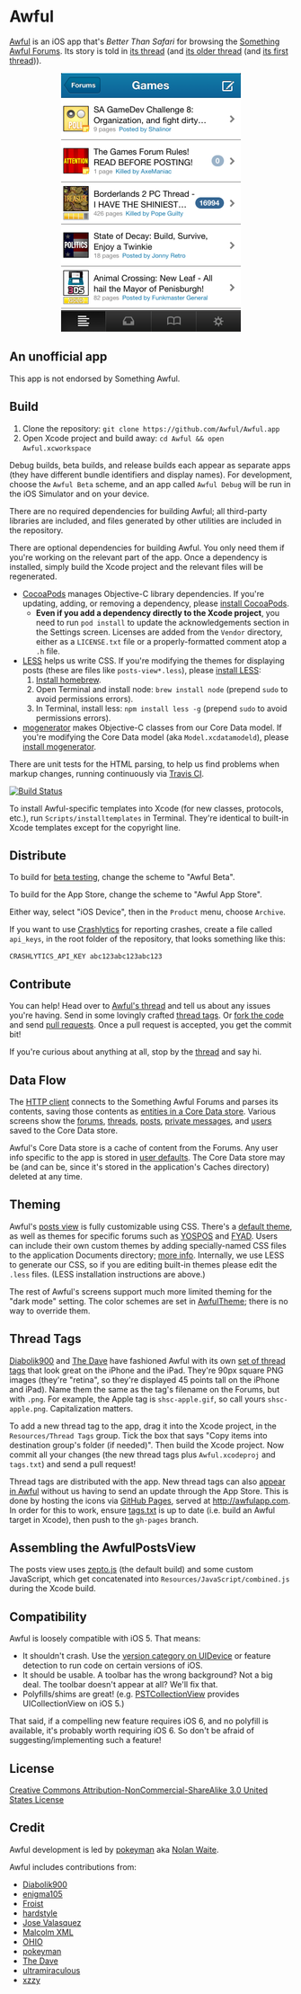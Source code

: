 Awful
=====

[Awful][App Store] is an iOS app that's *Better Than Safari* for browsing the [Something Awful Forums][forums]. Its story is told in [its thread][current thread] (and [its older thread][second thread] (and [its first thread][first thread])).

<p align="center">
  <img src="screenshot.png" width="320" height="460" alt="Screenshot of Awful as it appears on a pre-5 iPhone">
</p>

[App Store]: https://itunes.apple.com/app/awful-unofficial-something/id567936609
[forums]: http://forums.somethingawful.com
[current thread]: http://forums.somethingawful.com/showthread.php?threadid=3510131
[second thread]: http://forums.somethingawful.com/showthread.php?threadid=3381510
[first thread]: http://forums.somethingawful.com/showthread.php?threadid=3483760

An unofficial app
-----------------

This app is not endorsed by Something Awful.

Build
-----

1. Clone the repository: `git clone https://github.com/Awful/Awful.app`
2. Open Xcode project and build away: `cd Awful && open Awful.xcworkspace`

Debug builds, beta builds, and release builds each appear as separate apps (they have different bundle identifiers and display names). For development, choose the `Awful Beta` scheme, and an app called `Awful Debug` will be run in the iOS Simulator and on your device.

There are no required dependencies for building Awful; all third-party libraries are included, and files generated by other utilities are included in the repository.

There are optional dependencies for building Awful. You only need them if you're working on the relevant part of the app. Once a dependency is installed, simply build the Xcode project and the relevant files will be regenerated.

* [CocoaPods][] manages Objective-C library dependencies. If you're updating, adding, or removing a dependency, please [install CocoaPods][CocoaPods].
    * **Even if you add a dependency directly to the Xcode project**, you need to run `pod install` to update the acknowledgements section in the Settings screen. Licenses are added from the `Vendor` directory, either as a `LICENSE.txt` file or a properly-formatted comment atop a `.h` file.
* [LESS][] helps us write CSS. If you're modifying the themes for displaying posts (these are files like `posts-view*.less`), please [install LESS][LESS]:
    1. [Install homebrew](http://mxcl.github.com/homebrew/).
    2. Open Terminal and install node: `brew install node` (prepend `sudo` to avoid permissions errors).
    3. In Terminal, install less: `npm install less -g` (prepend `sudo` to avoid permissions errors).
* [mogenerator][] makes Objective-C classes from our Core Data model. If you're modifying the Core Data model (aka `Model.xcdatamodeld`), please [install mogenerator][mogenerator].

There are unit tests for the HTML parsing, to help us find problems when markup changes, running continuously via [Travis CI][].

[![Build Status](https://travis-ci.org/Awful/Awful.app.png)](https://travis-ci.org/Awful/Awful.app)

To install Awful-specific templates into Xcode (for new classes, protocols, etc.), run `Scripts/installtemplates` in Terminal. They're identical to built-in Xcode templates except for the copyright line.

[CocoaPods]: http://cocoapods.org/
[LESS]: http://lesscss.org/#usage
[mogenerator]: http://rentzsch.github.com/mogenerator/
[Travis CI]: https://travis-ci.org/Awful/Awful.app

Distribute
----------

To build for [beta testing][TestFlight], change the scheme to "Awful Beta".

To build for the App Store, change the scheme to "Awful App Store".

Either way, select "iOS Device", then in the `Product` menu, choose `Archive`.

If you want to use [Crashlytics][] for reporting crashes, create a file called `api_keys`, in the root folder of the repository, that looks something like this:

```
CRASHLYTICS_API_KEY abc123abc123abc123
```

[Crashlytics]: https://www.crashlytics.com/
[TestFlight]: http://testflightapp.com/

Contribute
----------

You can help! Head over to [Awful's thread][current thread] and tell us about any issues you're having. Send in some lovingly crafted [thread tags][]. Or [fork the code][fork] and send [pull requests][]. Once a pull request is accepted, you get the commit bit!

If you're curious about anything at all, stop by the [thread][current thread] and say hi.

[thread tags]: https://github.com/Awful/Awful.app/blob/master/Resources/Thread%20Tags/README.md#thread-tags
[fork]: https://github.com/Awful/Awful.app/fork_select
[pull requests]: https://github.com/Awful/Awful.app/pulls

Data Flow
---------

The [HTTP client][] connects to the Something Awful Forums and parses its contents, saving those contents as [entities in a Core Data store][entities]. Various screens show the [forums][], [threads][], [posts][], [private messages][], and [users][] saved to the Core Data store.

Awful's Core Data store is a cache of content from the Forums. Any user info specific to the app is stored in [user defaults][]. The Core Data store may be (and can be, since it's stored in the application's Caches directory) deleted at any time.

[HTTP client]: Source/Networking/AwfulHTTPClient.h
[entities]: Source/Models
[forums]: Source/Forums
[threads]: Source/Threads
[posts]: Source/Posts
[private messages]: Source/Private%20Messages
[users]: Source/Users
[user defaults]: Source/Settings/AwfulSettings.h

Theming
-------

Awful's [posts view][] is fully customizable using CSS. There's a [default theme][], as well as themes for specific forums such as [YOSPOS][YOSPOS CSS theme] and [FYAD][FYAD CSS theme]. Users can include their own custom themes by adding specially-named CSS files to the application Documents directory; [more info][custom CSS readme]. Internally, we use LESS to generate our CSS, so if you are editing built-in themes please edit the `.less` files. (LESS installation instructions are above.)

The rest of Awful's screens support much more limited theming for the "dark mode" setting. The color schemes are set in [AwfulTheme][]; there is no way to override them.

[posts view]: Source/Posts/AwfulPostsView.h
[default theme]: Source/Theming/posts-view.css
[YOSPOS CSS theme]: Source/Theming/posts-view-219.less
[FYAD CSS theme]: Source/Theming/posts-view-26.less
[custom CSS readme]: Resources/Custom%20CSS%20README.txt
[AwfulTheme]: Source/Theming/AwfulTheme.h

Thread Tags
-----------

[Diabolik900][] and [The Dave][] have fashioned Awful with its own [set of thread tags][thread tags] that look great on the iPhone and the iPad. They're 90px square PNG images (they're "retina", so they're displayed 45 points tall on the iPhone and iPad). Name them the same as the tag's filename on the Forums, but with `.png`. For example, the Apple tag is `shsc-apple.gif`, so call yours `shsc-apple.png`. Capitalization matters.

To add a new thread tag to the app, drag it into the Xcode project, in the `Resources/Thread Tags` group. Tick the box that says "Copy items into destination group's folder (if needed)". Then build the Xcode project. Now commit all your changes (the new thread tags plus `Awful.xcodeproj` and `tags.txt`) and send a pull request!

Thread tags are distributed with the app. New thread tags can also [appear in Awful][AwfulThreadTags] without us having to send an update through the App Store. This is done by hosting the icons via [GitHub Pages][], served at http://awfulapp.com. In order for this to work, ensure [tags.txt][] is up to date (i.e. build an Awful target in Xcode), then push to the `gh-pages` branch.

[AwfulThreadTags]: Source/Networking/AwfulThreadTags.m
[GitHub Pages]: https://help.github.com/categories/20/articles
[tags.txt]: tags.txt
[thread tags]: Resources/Thread%20Tags/

Assembling the AwfulPostsView
-----------------------------

The posts view uses [zepto.js][] (the default build) and some custom JavaScript, which get concatenated into `Resources/JavaScript/combined.js` during the Xcode build.

[zepto.js]: http://zeptojs.com/

Compatibility
-------------

Awful is loosely compatible with iOS 5. That means:

- It shouldn't crash. Use the [version category on UIDevice][UIDevice+OperatingSystemVersion] or feature detection to run code on certain versions of iOS.
- It should be usable. A toolbar has the wrong background? Not a big deal. The toolbar doesn't appear at all? We'll fix that.
- Polyfills/shims are great! (e.g. [PSTCollectionView][] provides UICollectionView on iOS 5.)

That said, if a compelling new feature requires iOS 6, and no polyfill is available, it's probably worth requiring iOS 6. So don't be afraid of suggesting/implementing such a feature!

[PSTCollectionView]: Vendor/PSTCollectionView
[UIDevice+OperatingSystemVersion]: Source/UIKit%20and%20Foundation/UIDevice+OperatingSystemVersion.h

License
-------

[Creative Commons Attribution-NonCommercial-ShareAlike 3.0 United States License](http://creativecommons.org/licenses/by-nc-sa/3.0/us/)

Credit
------

Awful development is led by [pokeyman][] aka [Nolan Waite](https://github.com/nolanw).

Awful includes contributions from:

- [Diabolik900][]
- [enigma105](http://forums.somethingawful.com/member.php?action=getinfo&userid=51258)
- [Froist](http://forums.somethingawful.com/member.php?action=getinfo&userid=56411)
- [hardstyle](http://forums.somethingawful.com/member.php?action=getinfo&userid=51070)
- [Jose Valasquez](http://forums.somethingawful.com/member.php?action=getinfo&userid=77039)
- [Malcolm XML](http://forums.somethingawful.com/member.php?action=getinfo&userid=154586)
- [OHIO](http://forums.somethingawful.com/member.php?action=getinfo&userid=82915)
- [pokeyman][]
- [The Dave][]
- [ultramiraculous](http://forums.somethingawful.com/member.php?action=getinfo&userid=44504)
- [xzzy](http://forums.somethingawful.com/member.php?action=getinfo&userid=148096)

[Diabolik900]: http://forums.somethingawful.com/member.php?action=getinfo&userid=113215
[pokeyman]: http://forums.somethingawful.com/member.php?action=getinfo&userid=106125
[The Dave]: http://forums.somethingawful.com/member.php?action=getinfo&userid=41741